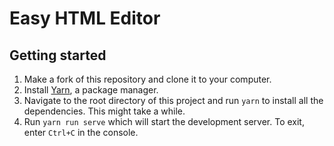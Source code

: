 # Easy HTML Editor

## Getting started

1. Make a fork of this repository and clone it to your computer.
2. Install [Yarn](https://yarnpkg.com), a package manager.
3. Navigate to the root directory of this project and run ```yarn``` to install all the dependencies. This might take a while.
4. Run ```yarn run serve``` which will start the development server. To exit, enter ```Ctrl+C``` in the console.
